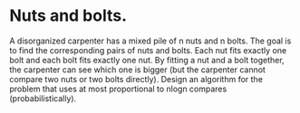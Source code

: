 # Nuts and bolts.

A disorganized carpenter has a mixed pile of n nuts and n bolts.
The goal is to find the corresponding pairs of nuts and bolts.
Each nut fits exactly one bolt and each bolt fits exactly one nut.
By fitting a nut and a bolt together, the carpenter can see which one is bigger
(but the carpenter cannot compare two nuts or two bolts directly).
Design an algorithm for the problem that uses at most proportional to nlogn compares (probabilistically).
